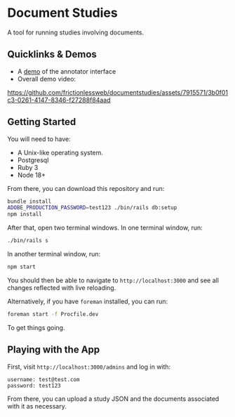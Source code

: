 # Document Studies

A tool for running studies involving documents.


## Quicklinks & Demos

- A [demo](http://ec2-54-183-216-50.us-west-1.compute.amazonaws.com/studies/?study_id=e0d2121a-a526-4190-b331-1789b1bd3bd0) of the annotator interface
- Overall demo video:

https://github.com/frictionlessweb/documentstudies/assets/7915571/3b0f01c3-0261-4147-8346-f27288f84aad


## Getting Started

You will need to have:

- A Unix-like operating system.
- Postgresql
- Ruby 3
- Node 18+

From there, you can download this repository and run:

```sh
bundle install
ADOBE_PRODUCTION_PASSWORD=test123 ./bin/rails db:setup
npm install
```

After that, open two terminal windows. In one terminal window, run:

```sh
./bin/rails s
```

In another terminal window, run:

```sh
npm start
```

You should then be able to navigate to `http://localhost:3000` and see all changes reflected with live reloading.

Alternatively, if you have `foreman` installed, you can run:

```sh
foreman start -f Procfile.dev
```

To get things going.

## Playing with the App

First, visit `http://localhost:3000/admins` and log in with:

```
username: test@test.com
password: test123
```

From there, you can upload a study JSON and the documents associated with it as necessary.
